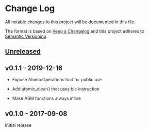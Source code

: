# Change Log

All notable changes to this project will be documented in this file.

The format is based on [Keep a Changelog](http://keepachangelog.com/)
and this project adheres to [Semantic Versioning](http://semver.org/).

## [Unreleased]

## v0.1.1 - 2019-12-16

- Expose AtomicOperations trait for public use

- Add atomic_clear() that uses bic instruction

- Make ASM functions always inline

## v0.1.0 - 2017-09-08

Initial release

[Unreleased]: https://github.com/pftbest/msp430-atomic/compare/v0.1.1...HEAD
